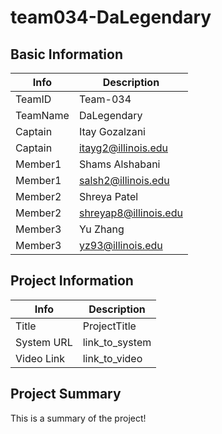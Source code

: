 # team034-DaLegendary

## Basic Information

|   Info      |        Description     |
| ----------- | ---------------------- |
| TeamID      |        Team-034        |
| TeamName    |       DaLegendary      |
| Captain     |     Itay Gozalzani     |
| Captain     |   itayg2@illinois.edu  |
| Member1     |     Shams Alshabani    |
| Member1     |    salsh2@illinois.edu |
| Member2     |       Shreya Patel     |
| Member2     |  shreyap8@illinois.edu |
| Member3     |        Yu Zhang        |
| Member3     |    yz93@illinois.edu   |

## Project Information

|   Info      |        Description     |
| ----------- | ---------------------- |
|  Title      |       ProjectTitle     |
| System URL  |      link_to_system    |
| Video Link  |      link_to_video     |

## Project Summary

This is a summary of the project!
